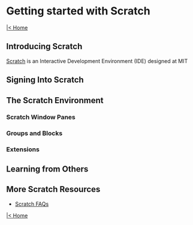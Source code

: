 # Getting started with Scratch

[|< Home](../README.md)

## Introducing Scratch

[Scratch](https://scratch.mit.edu/about) is an Interactive Development Environment (IDE) designed at MIT

## Signing Into Scratch

## The Scratch Environment

### Scratch Window Panes

### Groups and Blocks

### Extensions

## Learning from Others

## More Scratch Resources

- [Scratch FAQs](https://scratch.mit.edu/info/faq)

[|< Home](../README.md)